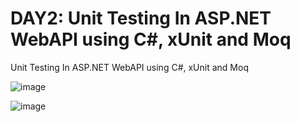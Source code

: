 # DAY2: Unit Testing In ASP.NET WebAPI using C#, xUnit and Moq

Unit Testing In ASP.NET WebAPI using C#, xUnit and Moq

![image](https://github.com/user-attachments/assets/5ece030c-b2b6-46a8-a070-b9f9789cc651)

![image](https://github.com/user-attachments/assets/6133f1f8-daf0-488a-a456-996aec68f89a)


